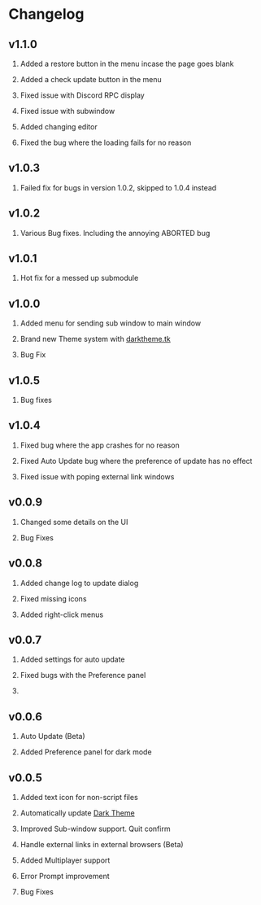 # Changelog

## v1.1.0

1. Added a restore button in the menu incase the page goes blank

2. Added a check update button in the menu

3. Fixed issue with Discord RPC display

4. Fixed issue with subwindow

5. Added changing editor

6. Fixed the bug where the loading fails for no reason

## v1.0.3

1. Failed fix for bugs in version 1.0.2, skipped to 1.0.4 instead

## v1.0.2

1. Various Bug fixes. Including the annoying ABORTED bug

## v1.0.1

1. Hot fix for a messed up submodule

## v1.0.0

1. Added menu for sending sub window to main window

2. Brand new Theme system with [darktheme.tk](www.darktheme.tk/themes)

3. Bug Fix

## v1.0.5

1. Bug fixes

## v1.0.4

1. Fixed bug where the app crashes for no reason

2. Fixed Auto Update bug where the preference of update has no effect

3. Fixed issue with poping external link windows

## v0.0.9

1. Changed some details on the UI

2. Bug Fixes

## v0.0.8

1. Added change log to update dialog

2. Fixed missing icons

3. Added right-click menus

## v0.0.7

1. Added settings for auto update

2. Fixed bugs with the Preference panel
3. 
## v0.0.6

1. Auto Update (Beta)

2. Added Preference panel for dark mode

## v0.0.5

1. Added text icon for non-script files

2. Automatically update [Dark Theme](https://darktheme.tk)

3. Improved Sub-window support. Quit confirm

4. Handle external links in external browsers (Beta)

5. Added Multiplayer support

6. Error Prompt improvement

7. Bug Fixes